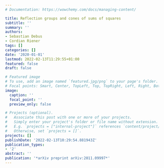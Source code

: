 ```yaml
---
# Documentation: https://wowchemy.com/docs/managing-content/

title: Reflection groups and cones of sums of squares
subtitle: ''
summary: ''
authors:
- Sebastian Debus
- Cordian Riener
tags: []
categories: []
date: '2020-01-01'
lastmod: 2022-02-13T11:29:55+01:00
featured: false
draft: false

# Featured image
# To use, add an image named `featured.jpg/png` to your page's folder.
# Focal points: Smart, Center, TopLeft, Top, TopRight, Left, Right, BottomLeft, Bottom, BottomRight.
image:
  caption: ''
  focal_point: ''
  preview_only: false

# Projects (optional).
#   Associate this post with one or more of your projects.
#   Simply enter your project's folder or file name without extension.
#   E.g. `projects = ["internal-project"]` references `content/project/deep-learning/index.md`.
#   Otherwise, set `projects = []`.
projects: []
publishDate: '2022-02-13T10:29:54.881943Z'
publication_types:
- '2'
abstract: ''
publication: '*arXiv preprint arXiv:2011.09997*'
---
```

